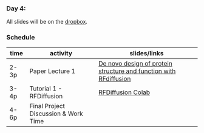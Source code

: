 ### Day 4: 

All slides will be on the [dropbox](https://www.dropbox.com/scl/fo/vuxoqeknepm0tpyx1wcmy/ANFlm2jiOpafGzb12vklr44?rlkey=49zv6kti2tapr0jafcwhdrym6&e=2&dl=0).

### Schedule

| time | activity | slides/links |
|---|---|---|
| 2-3p | Paper Lecture 1 | [De novo design of protein structure and function with RFdiffusion](https://www.nature.com/articles/s41586-023-06415-8) |
| 3-4p | Tutorial 1 - RFDiffusion | [RFDiffusion Colab](https://colab.research.google.com/github/sokrypton/ColabDesign/blob/main/rf/examples/diffusion.ipynb)|
| 4-6p | Final Project Discussion & Work Time |  |



